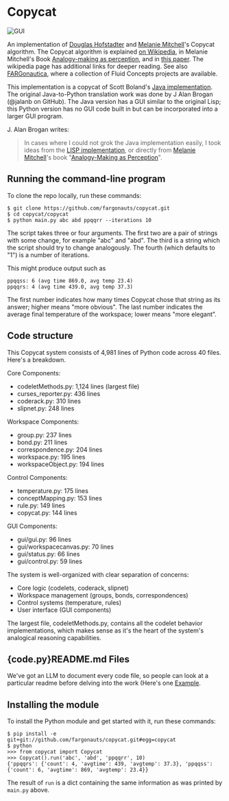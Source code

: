 Copycat
=========

![GUI](https://i.imgur.com/AhhpzVQ.png)

An implementation of [Douglas Hofstadter](http://prelectur.stanford.edu/lecturers/hofstadter/) and [Melanie Mitchell](https://melaniemitchell.me/)'s Copycat algorithm.
The Copycat algorithm is explained [on Wikipedia](https://en.wikipedia.org/wiki/Copycat_%28software%29), in Melanie Mitchell's Book [Analogy-making as perception](https://www.amazon.com/Analogy-Making-Perception-Computer-Modeling-Connectionism/dp/026251544X/ref=sr_1_5?crid=1FC76DCS33513&dib=eyJ2IjoiMSJ9.TQVbRbFf696j7ZYj_sb4tIM3ZbFbuCIdtdYCy-Mq3EmJI6xbG5hhVXuyOPjeb7E4b8jhKiJlfr6NnD_O09rEEkNMwD_1zFxkLT9OkF81RSFL4kMCLOT7K-7KnPwBFbrc9tZuhLKFOWbxMGNL75koMcetQl2Lf6V7xsNYLYLCHBlXMCrusJ88Kv3Y8jiPKwrEr1hUwhWB8vtwEG9vSYXU7Gw-b4fZRNNbUtBBWNwiK3k.IJZZ8kA_QirWQK1ax5i42zD2nV7XvKoPYRgN94en4Dc&dib_tag=se&keywords=melanie+mitchell&qid=1745436638&sprefix=melanie+mitchell%2Caps%2C206&sr=8-5#), and in [this paper](https://github.com/Alex-Linhares/FARGonautica/blob/master/Literature/Foundations-Chalmers.French.and.Hofstadter-1992-Journal%20of%20Experimental%20and%20Theoretical%20Artificial%20Intelligence.pdf). The wikipedia page has additional links for deeper reading.  See also [FARGonautica](https://github.com/Alex-Linhares/Fargonautica), where a collection of Fluid Concepts projects are available.

This implementation is a copycat of Scott Boland's [Java implementation](https://archive.org/details/JavaCopycat).
The original Java-to-Python translation work was done by J Alan Brogan (@jalanb on GitHub).
The Java version has a GUI similar to the original Lisp; this Python version has no GUI code built in but can be incorporated into a larger GUI program.

J. Alan Brogan writes:
> In cases where I could not grok the Java implementation easily, I took ideas from the
> [LISP implementation](http://web.cecs.pdx.edu/~mm/how-to-get-copycat.html), or directly
> from [Melanie Mitchell](https://en.wikipedia.org/wiki/Melanie_Mitchell)'s book
> "[Analogy-Making as Perception](http://www.amazon.com/Analogy-Making-Perception-Computer-Melanie-Mitchell/dp/0262132893/ref=tmm_hrd_title_0?ie=UTF8&qid=1351269085&sr=1-3)".

Running the command-line program
--------------------------------

To clone the repo locally, run these commands:

```
$ git clone https://github.com/fargonauts/copycat.git
$ cd copycat/copycat
$ python main.py abc abd ppqqrr --iterations 10
```

The script takes three or four arguments.
The first two are a pair of strings with some change, for example "abc" and "abd".
The third is a string which the script should try to change analogously.
The fourth (which defaults to "1") is a number of iterations.

This might produce output such as

```
ppqqss: 6 (avg time 869.0, avg temp 23.4)
ppqqrs: 4 (avg time 439.0, avg temp 37.3)
```

The first number indicates how many times Copycat chose that string as its answer; higher means "more obvious".
The last number indicates the average final temperature of the workspace; lower means "more elegant".

Code structure
---------------------

This Copycat system consists of 4,981 lines of Python code across 40 files. Here's a breakdown.

Core Components:
- codeletMethods.py: 1,124 lines (largest file)
- curses_reporter.py: 436 lines
- coderack.py: 310 lines
- slipnet.py: 248 lines

Workspace Components:

- group.py: 237 lines
- bond.py: 211 lines
- correspondence.py: 204 lines
- workspace.py: 195 lines
- workspaceObject.py: 194 lines

Control Components:
- temperature.py: 175 lines
- conceptMapping.py: 153 lines
- rule.py: 149 lines
- copycat.py: 144 lines

GUI Components:
- gui/gui.py: 96 lines
- gui/workspacecanvas.py: 70 lines
- gui/status.py: 66 lines
- gui/control.py: 59 lines


The system is well-organized with clear separation of concerns:
- Core logic (codelets, coderack, slipnet)
- Workspace management (groups, bonds, correspondences)
- Control systems (temperature, rules)
- User interface (GUI components)

The largest file, codeletMethods.py, contains all the codelet behavior implementations, which makes sense as it's the heart of the system's analogical reasoning capabilities.

{code.py}README.md Files
---------------------

We've got an LLM to document every code file, so people can look at a particular readme before delving into the work (Here's one [Example](main_README.md).


Installing the module
---------------------

To install the Python module and get started with it, run these commands:

```
$ pip install -e git+git://github.com/fargonauts/copycat.git#egg=copycat
$ python
>>> from copycat import Copycat
>>> Copycat().run('abc', 'abd', 'ppqqrr', 10)
{'ppqqrs': {'count': 4, 'avgtime': 439, 'avgtemp': 37.3}, 'ppqqss': {'count': 6, 'avgtime': 869, 'avgtemp': 23.4}}
```

The result of `run` is a dict containing the same information as was printed by `main.py` above.
